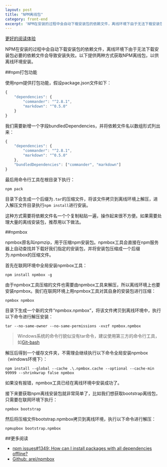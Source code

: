 ```yaml
---
layout: post
title: "NPM离线包"
category: front-end
excerpt: 'NPM在安装的过程中会自动下载安装包的依赖文件，离线环境下由于无法下载安装包必要的依赖文件会导致安装失败。以下提供两种方式获取NPM离线包，以供...'
---
```


[更好的阅读体验](https://www.zybuluo.com/lxjwlt/note/297879)

NPM在安装的过程中会自动下载安装包的依赖文件，离线环境下由于无法下载安装包必要的依赖文件会导致安装失败。以下提供两种方式获取NPM离线包，以供离线环境安装。

##npm打包功能

使用npm提供打包功能，假设package.json文件如下：

```javascript
{
    "dependencies": {
        "commander": "^2.8.1",
        "markdown": "^0.5.0"
    }
}
```

我们需要新增一个字段bundledDependencies，并将依赖文件名以数组形式列出来：

```javascript
{
    "dependencies": {
        "commander": "^2.8.1",
        "markdown": "^0.5.0"
    },
    "bundledDependencies": ["commander", "markdown"]
}
```

最后用命令行工具在根目录下执行：


```
npm pack
```

目录下会生成一个后缀为`.tar`的压缩文件，将该文件拷贝到离线环境上解压，进入解压文件目录执行`npm install`进行安装。

这种方式需要将依赖文件名一个个复制粘贴一遍，操作起来很不方便。如果需要处理大量的离线安装包，推荐用以下做法。

##npmbox

npmbox原名叫npmzip，用于压缩npm安装包。npmbox工具会直接在npm服务器上自动查找并下载好我们指定的安装包，并将安装包压缩成一个后缀为.npmbox的压缩文件。

首先在联网环境中全局安装npmbox工具：

```
npm install npmbox -g
```

由于npmbox工具压缩的文件也需要由npmbox工具来解压，所以离线环境上也要安装npmbox。我们在联网环境上用npmbox工具对其自身的安装包进行压缩：

```
npmbox npmbox
```

目录下生成一个新的文件“npmbox.npmbox”，将该文件拷贝到离线环境中，执行以下命令进行解压安装：

```
tar --no-same-owner --no-same-permissions -xvzf npmbox.npmbox
```

> Windows系统的命令行貌似没有tar命令，建议使用第三方的命令行工具，如[Git-bash](https://git-scm.com/)

解压后得到一个缓存文件夹，不需理会继续执行以下命令全局安装npmbox（windows环境下）：

```
npm install --global --cache .\.npmbox.cache --optional --cache-min 99999 --shrinkwrap false npmbox
```

如果没有报错，npmbox工具已经在离线环境中安装成功了。

接下来要获取npm离线安装包就非常简单了，比如我们想获取bootstrap离线包，只需要在联网环境下执行：

```
npmbox bootstrap
```

然后将压缩文件bootstrap.npmbox拷贝到离线环境，执行以下命令进行解压：

```
npmupbox bootstrap.npmbox
```

##更多阅读

* [npm issues#1349: How can I install packages with all dependencies offline?](https://github.com/npm/npm/issues/1349)
* [Github: arei/npmbox](https://github.com/arei/npmbox#readme)